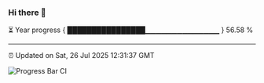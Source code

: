 ### Hi there 👋

⏳ Year progress { ████████████████▁▁▁▁▁▁▁▁▁▁▁▁▁▁ } 56.58 %

---

⏰ Updated on Sat, 26 Jul 2025 12:31:37 GMT

![Progress Bar CI](https://github.com/liununu/liununu/workflows/Progress%20Bar%20CI/badge.svg)
